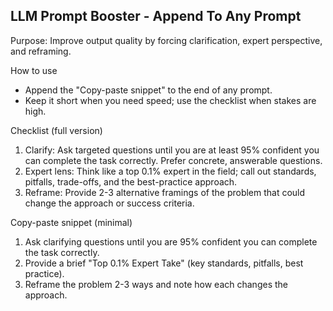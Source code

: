 LLM Prompt Booster - Append To Any Prompt
------------------------------------------------
Purpose: Improve output quality by forcing clarification, expert perspective, and reframing.

How to use
- Append the "Copy-paste snippet" to the end of any prompt.
- Keep it short when you need speed; use the checklist when stakes are high.

Checklist (full version)
1) Clarify: Ask targeted questions until you are at least 95% confident you can complete the task correctly. Prefer concrete, answerable questions.
2) Expert lens: Think like a top 0.1% expert in the field; call out standards, pitfalls, trade-offs, and the best-practice approach.
3) Reframe: Provide 2-3 alternative framings of the problem that could change the approach or success criteria.

Copy-paste snippet (minimal)
1. Ask clarifying questions until you are 95% confident you can complete the task correctly.
2. Provide a brief "Top 0.1% Expert Take" (key standards, pitfalls, best practice).
3. Reframe the problem 2-3 ways and note how each changes the approach.

